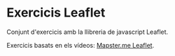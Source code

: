 # Exercicis Leaflet
Conjunt d'exercicis amb la llibreria de javascript Leaflet.  

Exercicis basats en els vídeos: [Mapster.me Leaflet](https://www.youtube.com/playlist?list=PLm76kc4VPkn27kRYq-58COO5r5bQdrKyy).  

